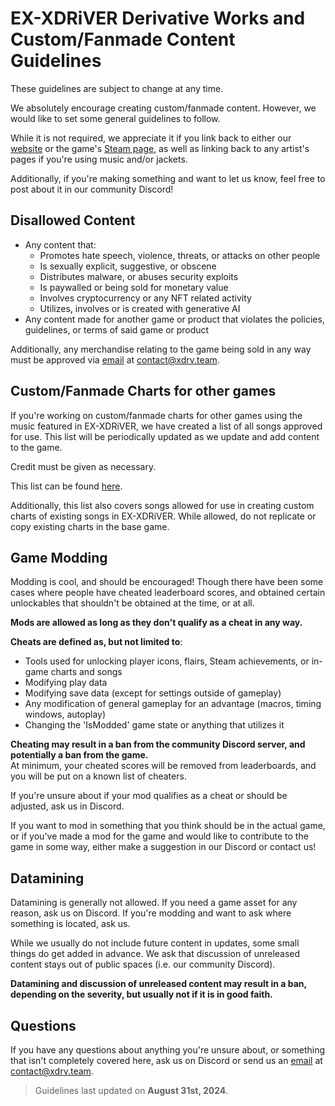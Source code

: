 # EX-XDRiVER Derivative Works and Custom/Fanmade Content Guidelines

These guidelines are subject to change at any time.

We absolutely encourage creating custom/fanmade content. However, we would like to set some general guidelines to follow.

While it is not required, we appreciate it if you link back to either our [website](https://xdrv.team) or the game's [Steam page](https://steamcommunity.com/app/2636020/), as well as linking back to any artist's pages if you're using music and/or jackets.

Additionally, if you're making something and want to let us know, feel free to post about it in our community Discord!

## Disallowed Content

- Any content that:
  - Promotes hate speech, violence, threats, or attacks on other people
  - Is sexually explicit, suggestive, or obscene
  - Distributes malware, or abuses security exploits
  - Is paywalled or being sold for monetary value
  - Involves cryptocurrency or any NFT related activity
  - Utilizes, involves or is created with generative AI
- Any content made for another game or product that violates the policies, guidelines, or terms of said game or product

Additionally, any merchandise relating to the game being sold in any way must be approved via [email](mailto:contact@xdrv.team) at [contact@xdrv.team](mailto:contact@xdrv.team).

## Custom/Fanmade Charts for other games

If you're working on custom/fanmade charts for other games using the music featured in EX-XDRiVER, we have created a list of all songs approved for use. This list will be periodically updated as we update and add content to the game.

Credit must be given as necessary.

This list can be found [here](https://docs.google.com/spreadsheets/d/1gxUnScr24iShFSdBjL-wL1674XTP6zx8Yg1Jutacxwc).

Additionally, this list also covers songs allowed for use in creating custom charts of existing songs in EX-XDRiVER. While allowed, do not replicate or copy existing charts in the base game.

## Game Modding

Modding is cool, and should be encouraged! Though there have been some cases where people have cheated leaderboard scores, and obtained certain unlockables that shouldn't be obtained at the time, or at all.

**Mods are allowed as long as they don't qualify as a cheat in any way.**

**Cheats are defined as, but not limited to**:
- Tools used for unlocking player icons, flairs, Steam achievements, or in-game charts and songs
- Modifying play data
- Modifying save data (except for settings outside of gameplay)
- Any modification of general gameplay for an advantage (macros, timing windows, autoplay)
- Changing the 'IsModded' game state or anything that utilizes it

**Cheating may result in a ban from the community Discord server, and potentially a ban from the game.** <br>
At minimum, your cheated scores will be removed from leaderboards, and you will be put on a known list of cheaters.

If you're unsure about if your mod qualifies as a cheat or should be adjusted, ask us in Discord.

If you want to mod in something that you think should be in the actual game, or if you've made a mod for the game and would like to contribute to the game in some way, either make a suggestion in our Discord or contact us!

## Datamining

Datamining is generally not allowed. If you need a game asset for any reason, ask us on Discord.
If you're modding and want to ask where something is located, ask us.

While we usually do not include future content in updates, some small things do get added in advance. We ask that discussion of unreleased content stays out of public spaces (i.e. our community Discord).

**Datamining and discussion of unreleased content may result in a ban, depending on the severity, but usually not if it is in good faith.**

## Questions

If you have any questions about anything you're unsure about, or something that isn't completely covered here, ask us on Discord or send us an [email](mailto:contact@xdrv.team) at [contact@xdrv.team](mailto:contact@xdrv.team).

> Guidelines last updated on **August 31st, 2024**.
